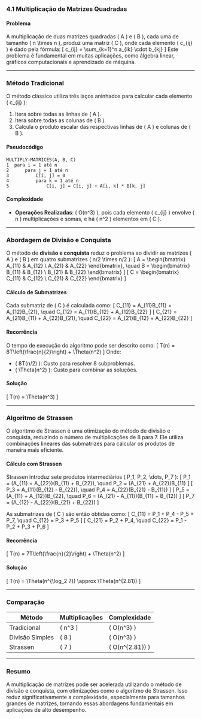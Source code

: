 ### **4.1 Multiplicação de Matrizes Quadradas**

#### **Problema**
A multiplicação de duas matrizes quadradas \( A \) e \( B \), cada uma de tamanho \( n \times n \), produz uma matriz \( C \), onde cada elemento \( c_{ij} \) é dado pela fórmula:
\[
c_{ij} = \sum_{k=1}^n a_{ik} \cdot b_{kj}
\]
Este problema é fundamental em muitas aplicações, como álgebra linear, gráficos computacionais e aprendizado de máquina.

---

### **Método Tradicional**
O método clássico utiliza três laços aninhados para calcular cada elemento \( c_{ij} \):
1. Itera sobre todas as linhas de \( A \).
2. Itera sobre todas as colunas de \( B \).
3. Calcula o produto escalar das respectivas linhas de \( A \) e colunas de \( B \).

#### **Pseudocódigo**
```plaintext
MULTIPLY-MATRICES(A, B, C)
1  para i = 1 até n
2      para j = 1 até n
3          C[i, j] = 0
4          para k = 1 até n
5              C[i, j] = C[i, j] + A[i, k] * B[k, j]
```

#### **Complexidade**
- **Operações Realizadas**: \( O(n^3) \), pois cada elemento \( c_{ij} \) envolve \( n \) multiplicações e somas, e há \( n^2 \) elementos em \( C \).

---

### **Abordagem de Divisão e Conquista**
O método de **divisão e conquista** reduz o problema ao dividir as matrizes \( A \) e \( B \) em quatro submatrizes \( n/2 \times n/2 \):
\[
A = \begin{bmatrix} A_{11} & A_{12} \\ A_{21} & A_{22} \end{bmatrix}, \quad
B = \begin{bmatrix} B_{11} & B_{12} \\ B_{21} & B_{22} \end{bmatrix}
\]
\[
C = \begin{bmatrix} C_{11} & C_{12} \\ C_{21} & C_{22} \end{bmatrix}
\]

#### **Cálculo de Submatrizes**
Cada submatriz de \( C \) é calculada como:
\[
C_{11} = A_{11}B_{11} + A_{12}B_{21}, \quad
C_{12} = A_{11}B_{12} + A_{12}B_{22}
\]
\[
C_{21} = A_{21}B_{11} + A_{22}B_{21}, \quad
C_{22} = A_{21}B_{12} + A_{22}B_{22}
\]

#### **Recorrência**
O tempo de execução do algoritmo pode ser descrito como:
\[
T(n) = 8T\left(\frac{n}{2}\right) + \Theta(n^2)
\]
Onde:
- \( 8T(n/2) \): Custo para resolver 8 subproblemas.
- \( \Theta(n^2) \): Custo para combinar as soluções.

#### **Solução**
\[
T(n) = \Theta(n^3)
\]

---

### **Algoritmo de Strassen**
O algoritmo de Strassen é uma otimização do método de divisão e conquista, reduzindo o número de multiplicações de 8 para 7. Ele utiliza combinações lineares das submatrizes para calcular os produtos de maneira mais eficiente.

#### **Cálculo com Strassen**
Strassen introduz sete produtos intermediários \( P_1, P_2, \dots, P_7 \):
\[
P_1 = (A_{11} + A_{22})(B_{11} + B_{22}), \quad P_2 = (A_{21} + A_{22})B_{11}
\]
\[
P_3 = A_{11}(B_{12} - B_{22}), \quad P_4 = A_{22}(B_{21} - B_{11})
\]
\[
P_5 = (A_{11} + A_{12})B_{22}, \quad P_6 = (A_{21} - A_{11})(B_{11} + B_{12})
\]
\[
P_7 = (A_{12} - A_{22})(B_{21} + B_{22})
\]

As submatrizes de \( C \) são então obtidas como:
\[
C_{11} = P_1 + P_4 - P_5 + P_7, \quad C_{12} = P_3 + P_5
\]
\[
C_{21} = P_2 + P_4, \quad C_{22} = P_1 - P_2 + P_3 + P_6
\]

#### **Recorrência**
\[
T(n) = 7T\left(\frac{n}{2}\right) + \Theta(n^2)
\]

#### **Solução**
\[
T(n) = \Theta(n^{\log_2 7}) \approx \Theta(n^{2.81})
\]

---

### **Comparação**
| Método            | Multiplicações | Complexidade |
|-------------------|----------------|--------------|
| Tradicional       | \( n^3 \)      | \( O(n^3) \) |
| Divisão Simples   | \( 8 \)        | \( O(n^3) \) |
| Strassen          | \( 7 \)        | \( O(n^{2.81}) \) |

---

### **Resumo**
A multiplicação de matrizes pode ser acelerada utilizando o método de divisão e conquista, com otimizações como o algoritmo de Strassen. Isso reduz significativamente a complexidade, especialmente para tamanhos grandes de matrizes, tornando essas abordagens fundamentais em aplicações de alto desempenho.